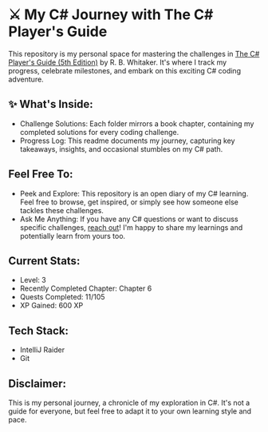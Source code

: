 # ⚔️ My C# Journey with The C# Player's Guide

This repository is my personal space for mastering the challenges in [The C# Player's Guide (5th Edition)](https://csharpplayersguide.com/) by R. B. Whitaker. It's where I track my progress, celebrate milestones, and embark on this exciting C# coding adventure.

## ✨ What's Inside:

* Challenge Solutions:
  Each folder mirrors a book chapter, containing my completed solutions for every coding challenge.
* Progress Log:
  This readme documents my journey, capturing key takeaways, insights, and occasional stumbles on my C# path.
## Feel Free To:

* Peek and Explore:
  This repository is an open diary of my C# learning. Feel free to browse, get inspired, or simply see how someone else tackles these challenges.
* Ask Me Anything:
  If you have any C# questions or want to discuss specific challenges, [reach out](mailto:dev@soradotwav.com)! I'm happy to share my learnings and potentially learn from yours too.
##  Current Stats:

- Level: 3
- Recently Completed Chapter: Chapter 6
- Quests Completed: 11/105
- XP Gained: 600 XP
## Tech Stack:

* IntelliJ Raider
* Git
## Disclaimer:

This is my personal journey, a chronicle of my exploration in C#. It's not a guide for everyone, but feel free to adapt it to your own learning style and pace.